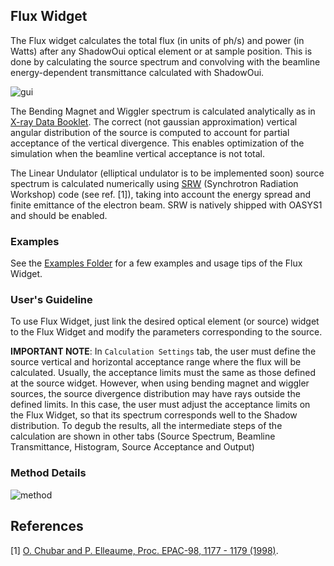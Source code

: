 
## Flux Widget
The Flux widget calculates the total flux (in units of ph/s) and power (in Watts) after any ShadowOui optical element or at sample position. This is done by calculating the source spectrum and convolving with the beamline energy-dependent transmittance calculated with ShadowOui.

![gui](https://github.com/oasys-lnls-kit/OASYS1-LNLS-ShadowOui/blob/master/images/FluxWidgetGUI.png "GUI")

The Bending Magnet and Wiggler spectrum is calculated analytically as in [X-ray Data Booklet](http://xdb.lbl.gov/). The correct (not gaussian approximation) vertical angular distribution of the source is computed to account for partial acceptance of the vertical divergence. This enables optimization of the simulation when the beamline vertical acceptance is not total. 

The Linear Undulator (elliptical undulator is to be implemented soon) source spectrum is calculated numerically using [SRW](https://github.com/ochubar/SRW) (Synchrotron Radiation Workshop) code (see ref. [1]), taking into account the energy spread and finite emittance of the electron beam. SRW is natively shipped with OASYS1 and should be enabled.

### Examples 

See the [Examples Folder](examples) for a few examples and usage tips of the Flux Widget.

### User's Guideline

To use Flux Widget, just link the desired optical element (or source) widget to the Flux Widget and modify the parameters corresponding to the source.

**IMPORTANT NOTE**: In `Calculation Settings` tab, the user must define the source vertical and horizontal acceptance range where the flux will be calculated. Usually, the acceptance limits must the same as those defined at the source widget. However, when using bending magnet and wiggler sources, the source divergence distribution may have rays outside the defined limits. In this case, the user must adjust the acceptance limits on the Flux Widget, so that its spectrum corresponds well to the Shadow distribution. To degub the results, all the intermediate steps of the calculation are shown in other tabs (Source Spectrum, Beamline Transmittance, Histogram, Source Acceptance and Output)

### Method Details

![method](https://github.com/oasys-lnls-kit/OASYS1-LNLS-ShadowOui/blob/master/images/flux_method.png "Flux Method")

## References

[1] [O. Chubar and P. Elleaume, Proc. EPAC-98, 1177 - 1179 (1998)](https://accelconf.web.cern.ch/AccelConf/e98/PAPERS/THP01G.PDF).



